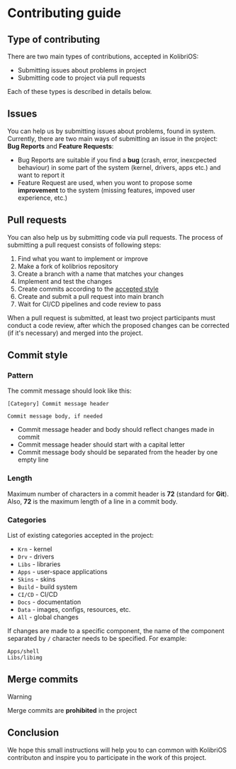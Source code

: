 # Contributing guide

## Type of contributing

There are two main types of contributions, accepted in KolibriOS:

- Submitting issues about problems in project
- Submitting code to project via pull requests

Each of these types is described in details below.

## Issues

You can help us by submitting issues about problems, found in system. Currently, there are two main ways of submitting an issue in the project: **Bug Reports** and **Feature Requests**:

- Bug Reports are suitable if you find a **bug** (crash, error, inexcpected behaviour) in some part of the system (kernel, drivers, apps etc.) and want to report it
- Feature Request are used, when you wont to propose some **improvement** to the system (missing features, impoved user experience, etc.)

## Pull requests

You can also help us by submitting code via pull requests. The process of submitting a pull request consists of following steps:

1. Find what you want to implement or improve
2. Make a fork of kolibrios repository
3. Create a branch with a name that matches your changes
4. Implement and test the changes
5. Create commits according to the [accepted style](##commit-style)
6. Create and submit a pull request into main branch
7. Wait for CI/CD pipelines and code review to pass

When a pull request is submitted, at least two project participants must conduct a code review, after which the proposed changes can be corrected (if it's necessary) and merged into the project.

## Commit style

### Pattern

The commit message should look like this:

```test
[Category] Commit message header

Commit message body, if needed
```

- Commit message header and body should reflect changes made in commit
- Commit message header should start with a capital letter
- Commit message body should be separated from the header by one empty line

### Length

Maximum number of characters in a commit header is **72** (standard for **Git**). Also, **72** is the maximum length of a line in a commit body.

### Categories

List of existing categories accepted in the project:

- `Krn` - kernel
- `Drv` - drivers
- `Libs` - libraries
- `Apps` - user-space applications
- `Skins` - skins
- `Build` - build system
- `CI/CD` - CI/CD
- `Docs` - documentation
- `Data` - images, configs, resources, etc.
- `All` - global changes

If changes are made to a specific component, the name of the component separated by `/` character needs to be specified. For example:

```text
Apps/shell
Libs/libimg
```

## Merge commits

> [!WARNING]
> Merge commits are **prohibited** in the project

## Conclusion

We hope this small instructions will help you to can common with KolibriOS contributon and inspire you to participate in the work of this project.
